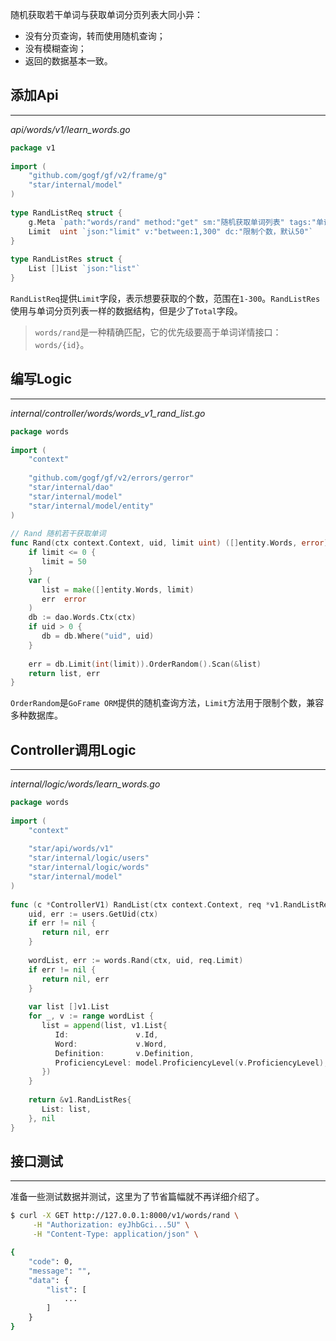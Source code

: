 随机获取若干单词与获取单词分页列表大同小异：
- 没有分页查询，转而使用随机查询；
- 没有模糊查询；
- 返回的数据基本一致。
## 添加Api
---
*api/words/v1/learn_words.go*
```go
package v1  
  
import (  
    "github.com/gogf/gf/v2/frame/g"  
    "star/internal/model"
)  
  
type RandListReq struct {  
    g.Meta `path:"words/rand" method:"get" sm:"随机获取单词列表" tags:"单词"`  
    Limit  uint `json:"limit" v:"between:1,300" dc:"限制个数，默认50"`  
}  
  
type RandListRes struct {  
    List []List `json:"list"`  
}
```

`RandListReq`提供`Limit`字段，表示想要获取的个数，范围在`1-300`。`RandListRes`使用与单词分页列表一样的数据结构，但是少了`Total`字段。

> `words/rand`是一种精确匹配，它的优先级要高于单词详情接口：`words/{id}`。
## 编写Logic
---
*internal/controller/words/words_v1_rand_list.go*
```go
package words  
  
import (  
    "context"  
  
    "github.com/gogf/gf/v2/errors/gerror"
    "star/internal/dao"
    "star/internal/model"
    "star/internal/model/entity"
)  
  
// Rand 随机若干获取单词  
func Rand(ctx context.Context, uid, limit uint) ([]entity.Words, error) {  
    if limit <= 0 {  
       limit = 50  
    }  
    var (  
       list = make([]entity.Words, limit)  
       err  error  
    )  
    db := dao.Words.Ctx(ctx)  
    if uid > 0 {  
       db = db.Where("uid", uid)  
    }  
  
    err = db.Limit(int(limit)).OrderRandom().Scan(&list)  
    return list, err  
}
```

`OrderRandom`是`GoFrame ORM`提供的随机查询方法，`Limit`方法用于限制个数，兼容多种数据库。
## Controller调用Logic
---
*internal/logic/words/learn_words.go*
```go
package words  
  
import (  
    "context"  
  
    "star/api/words/v1"
    "star/internal/logic/users"
    "star/internal/logic/words"
    "star/internal/model"
)  
  
func (c *ControllerV1) RandList(ctx context.Context, req *v1.RandListReq) (res *v1.RandListRes, err error) {  
    uid, err := users.GetUid(ctx)  
    if err != nil {  
       return nil, err  
    }  
  
    wordList, err := words.Rand(ctx, uid, req.Limit)  
    if err != nil {  
       return nil, err  
    }  
  
    var list []v1.List  
    for _, v := range wordList {  
       list = append(list, v1.List{  
          Id:               v.Id,  
          Word:             v.Word,  
          Definition:       v.Definition,  
          ProficiencyLevel: model.ProficiencyLevel(v.ProficiencyLevel),  
       })  
    }  
  
    return &v1.RandListRes{  
       List: list,  
    }, nil  
}
```
## 接口测试
---
准备一些测试数据并测试，这里为了节省篇幅就不再详细介绍了。
```bash
$ curl -X GET http://127.0.0.1:8000/v1/words/rand \
     -H "Authorization: eyJhbGci...5U" \
     -H "Content-Type: application/json" \

{
    "code": 0,
    "message": "",
    "data": {
        "list": [
            ...
        ]
    }
}
```